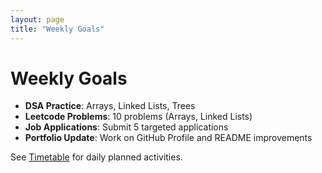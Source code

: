 ```yaml
---
layout: page
title: "Weekly Goals"
---
```


# Weekly Goals
- **DSA Practice**: Arrays, Linked Lists, Trees
- **Leetcode Problems**: 10 problems (Arrays, Linked Lists)
- **Job Applications**: Submit 5 targeted applications
- **Portfolio Update**: Work on GitHub Profile and README improvements

See [Timetable](./timetable) for daily planned activities.
